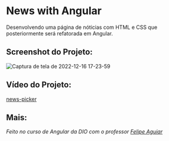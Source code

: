 # News with Angular

<p> Desenvolvendo uma página de nóticias com HTML e CSS que posteriormente será refatorada em Angular. </p>


## Screenshot do Projeto:

![Captura de tela de 2022-12-16 17-23-59](https://user-images.githubusercontent.com/117552601/208183075-03b8a99f-7447-412c-b7d4-77198a47fa0e.png)


## Vídeo do Projeto:

 [news-picker](https://vimeo.com/781947404/4425cea3f9) 
 
 
## Mais:
_Feito no curso de Angular da DIO com o professor [Felipe Aguiar](https://www.linkedin.com/in/felipe-aguiar-exe/)_
